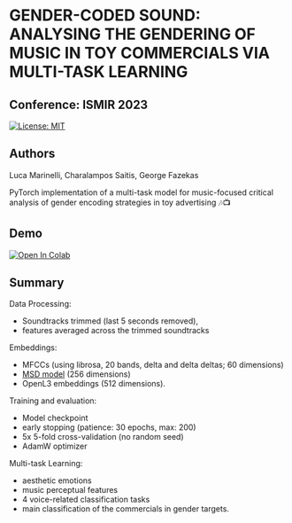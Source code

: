 # GENDER-CODED SOUND: ANALYSING THE GENDERING OF MUSIC IN TOY COMMERCIALS VIA MULTI-TASK LEARNING
## Conference: ISMIR 2023
[![License: MIT](https://img.shields.io/badge/License-MIT-yellow.svg)](https://opensource.org/licenses/MIT)

## Authors
Luca Marinelli, Charalampos Saitis, George Fazekas 

PyTorch implementation of a multi-task model for music-focused critical analysis of gender encoding strategies in toy advertising 🎶📺

## Demo
[![Open In Colab](https://colab.research.google.com/assets/colab-badge.svg)](https://colab.research.google.com/drive/1UMGSIEglIpPHSD2iCOKd72QeLUYEAI2R?usp=sharing)

## Summary

Data Processing: 
- Soundtracks trimmed (last 5 seconds removed), 
- features averaged across the trimmed soundtracks

Embeddings: 
- MFCCs (using librosa, 20 bands, delta and delta deltas; 60 dimensions)
- [MSD model](https://github.com/marinelliluca/transformer-based-music-auto-tagging) (256 dimensions)
- OpenL3 embeddings (512 dimensions).

Training and evaluation: 
- Model checkpoint
- early stopping (patience: 30 epochs, max: 200)
- 5x 5-fold cross-validation (no random seed)
- AdamW optimizer

Multi-task Learning: 
- aesthetic emotions
- music perceptual features
- 4 voice-related classification tasks
- main classification of the commercials in gender targets.
